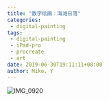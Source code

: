```yaml
---
title: "数字绘画：海滩日落"
categories:
 - digital-painting
tags:
 - digital-painting
 - iPad-pro
 - procreate
 - art
date: 2019-06-30T19:11:11+08:00
author: Mike. Y
---
```


![IMG_0920](../../../static/images/IMG_0920.PNG)